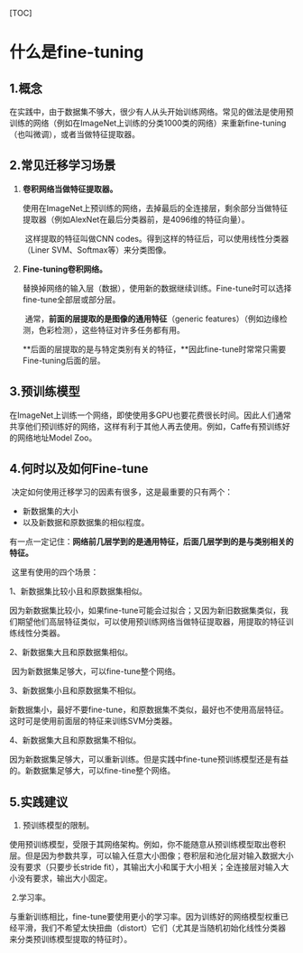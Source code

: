 [TOC]

# 什么是fine-tuning

## 1.概念

​		在实践中，由于数据集不够大，很少有人从头开始训练网络。常见的做法是使用预训练的网络（例如在ImageNet上训练的分类1000类的网络）来重新fine-tuning（也叫微调），或者当做特征提取器。

## 2.常见迁移学习场景

1. **卷积网络当做特征提取器。**

   ​		使用在ImageNet上预训练的网络，去掉最后的全连接层，剩余部分当做特征提取器（例如AlexNet在最后分类器前，是4096维的特征向量）。

   ​		这样提取的特征叫做CNN codes。得到这样的特征后，可以使用线性分类器（Liner SVM、Softmax等）来分类图像。

2. **Fine-tuning卷积网络。**

   ​		替换掉网络的输入层（数据），使用新的数据继续训练。Fine-tune时可以选择fine-tune全部层或部分层。

   ​		通常，**前面的层提取的是图像的通用特征**（generic features）（例如边缘检测，色彩检测），这些特征对许多任务都有用。

   ​		**后面的层提取的是与特定类别有关的特征，**因此fine-tune时常常只需要Fine-tuning后面的层。

## 3.预训练模型

​		在ImageNet上训练一个网络，即使使用多GPU也要花费很长时间。因此人们通常共享他们预训练好的网络，这样有利于其他人再去使用。例如，Caffe有预训练好的网络地址Model Zoo。

## 4.何时以及如何Fine-tune

​		决定如何使用迁移学习的因素有很多，这是最重要的只有两个：

- 新数据集的大小
- 以及新数据和原数据集的相似程度。

​		有一点一定记住：**网络前几层学到的是通用特征，后面几层学到的是与类别相关的特征。**

​		这里有使用的四个场景：

1、新数据集比较小且和原数据集相似。

​		因为新数据集比较小，如果fine-tune可能会过拟合；又因为新旧数据集类似，我们期望他们高层特征类似，可以使用预训练网络当做特征提取器，用提取的特征训练线性分类器。

2、新数据集大且和原数据集相似。

​		因为新数据集足够大，可以fine-tune整个网络。

3、新数据集小且和原数据集不相似。

​		新数据集小，最好不要fine-tune，和原数据集不类似，最好也不使用高层特征。这时可是使用前面层的特征来训练SVM分类器。

4、新数据集大且和原数据集不相似。

​		因为新数据集足够大，可以重新训练。但是实践中fine-tune预训练模型还是有益的。新数据集足够大，可以fine-tine整个网络。

## 5.实践建议

1. 预训练模型的限制。

​		使用预训练模型，受限于其网络架构。例如，你不能随意从预训练模型取出卷积层。但是因为参数共享，可以输入任意大小图像；卷积层和池化层对输入数据大小没有要求（只要步长stride fit），其输出大小和属于大小相关；全连接层对输入大小没有要求，输出大小固定。

​       2.学习率。

​		与重新训练相比，fine-tune要使用更小的学习率。因为训练好的网络模型权重已经平滑，我们不希望太快扭曲（distort）它们（尤其是当随机初始化线性分类器来分类预训练模型提取的特征时）。